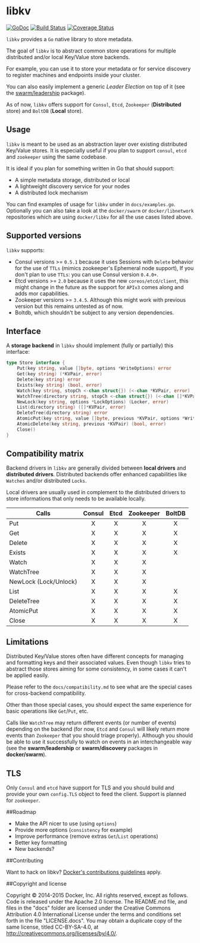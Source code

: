 # libkv

[![GoDoc](https://godoc.org/github.com/docker/libkv?status.png)](https://godoc.org/github.com/docker/libkv)
[![Build Status](https://travis-ci.org/docker/libkv.svg?branch=master)](https://travis-ci.org/docker/libkv)
[![Coverage Status](https://coveralls.io/repos/docker/libkv/badge.svg)](https://coveralls.io/r/docker/libkv)

`libkv` provides a `Go` native library to store metadata.

The goal of `libkv` is to abstract common store operations for multiple distributed and/or local Key/Value store backends.

For example, you can use it to store your metadata or for service discovery to register machines and endpoints inside your cluster.

You can also easily implement a generic *Leader Election* on top of it (see the [swarm/leadership](https://github.com/docker/swarm/tree/master/leadership) package).

As of now, `libkv` offers support for `Consul`, `Etcd`, `Zookeeper` (**Distributed** store) and `BoltDB` (**Local** store).

## Usage

`libkv` is meant to be used as an abstraction layer over existing distributed Key/Value stores. It is especially useful if you plan to support `consul`, `etcd` and `zookeeper` using the same codebase.

It is ideal if you plan for something written in Go that should support:

- A simple metadata storage, distributed or local
- A lightweight discovery service for your nodes
- A distributed lock mechanism

You can find examples of usage for `libkv` under in `docs/examples.go`. Optionally you can also take a look at the `docker/swarm` or `docker/libnetwork` repositories which are using `docker/libkv` for all the use cases listed above.

## Supported versions

`libkv` supports:
- Consul versions >= `0.5.1` because it uses Sessions with `Delete` behavior for the use of `TTLs` (mimics zookeeper's Ephemeral node support), If you don't plan to use `TTLs`: you can use Consul version `0.4.0+`.
- Etcd versions >= `2.0` because it uses the new `coreos/etcd/client`, this might change in the future as the support for `APIv3` comes along and adds mor capabilities.
- Zookeeper versions >= `3.4.5`. Although this might work with previous version but this remains untested as of now.
- Boltdb, which shouldn't be subject to any version dependencies.

## Interface

A **storage backend** in `libkv` should implement (fully or partially) this interface:

```go
type Store interface {
	Put(key string, value []byte, options *WriteOptions) error
	Get(key string) (*KVPair, error)
	Delete(key string) error
	Exists(key string) (bool, error)
	Watch(key string, stopCh <-chan struct{}) (<-chan *KVPair, error)
	WatchTree(directory string, stopCh <-chan struct{}) (<-chan []*KVPair, error)
	NewLock(key string, options *LockOptions) (Locker, error)
	List(directory string) ([]*KVPair, error)
	DeleteTree(directory string) error
	AtomicPut(key string, value []byte, previous *KVPair, options *WriteOptions) (bool, *KVPair, error)
	AtomicDelete(key string, previous *KVPair) (bool, error)
	Close()
}
```

## Compatibility matrix

Backend drivers in `libkv` are generally divided between **local drivers** and **distributed drivers**. Distributed backends offer enhanced capabilities like `Watches` and/or distributed `Locks`.

Local drivers are usually used in complement to the distributed drivers to store informations that only needs to be available locally.

| Calls                 |   Consul   |  Etcd  |  Zookeeper  |  BoltDB  |
|-----------------------|:----------:|:------:|:-----------:|:--------:|
| Put                   |     X      |   X    |      X      |    X     |
| Get                   |     X      |   X    |      X      |    X     |
| Delete                |     X      |   X    |      X      |    X     |
| Exists                |     X      |   X    |      X      |    X     |
| Watch                 |     X      |   X    |      X      |          |
| WatchTree             |     X      |   X    |      X      |          |
| NewLock (Lock/Unlock) |     X      |   X    |      X      |          |
| List                  |     X      |   X    |      X      |    X     |
| DeleteTree            |     X      |   X    |      X      |    X     |
| AtomicPut             |     X      |   X    |      X      |    X     |
| Close                 |     X      |   X    |      X      |    X     |

## Limitations

Distributed Key/Value stores often have different concepts for managing and formatting keys and their associated values. Even though `libkv` tries to abstract those stores aiming for some consistency, in some cases it can't be applied easily.

Please refer to the `docs/compatibility.md` to see what are the special cases for cross-backend compatibility.

Other than those special cases, you should expect the same experience for basic operations like `Get`/`Put`, etc.

Calls like `WatchTree` may return different events (or number of events) depending on the backend (for now, `Etcd` and `Consul` will likely return more events than `Zookeeper` that you should triage properly). Although you should be able to use it successfully to watch on events in an interchangeable way (see the **swarm/leadership** or **swarm/discovery** packages in **docker/swarm**).

## TLS

Only `Consul` and `etcd` have support for TLS and you should build and provide your own `config.TLS` object to feed the client. Support is planned for `zookeeper`.

##Roadmap

- Make the API nicer to use (using `options`)
- Provide more options (`consistency` for example)
- Improve performance (remove extras `Get`/`List` operations)
- Better key formatting
- New backends?

##Contributing

Want to hack on libkv? [Docker's contributions guidelines](https://github.com/sara-nl/docker-1.9.1/blob/master/CONTRIBUTING.md) apply.

##Copyright and license

Copyright © 2014-2015 Docker, Inc. All rights reserved, except as follows. Code is released under the Apache 2.0 license. The README.md file, and files in the "docs" folder are licensed under the Creative Commons Attribution 4.0 International License under the terms and conditions set forth in the file "LICENSE.docs". You may obtain a duplicate copy of the same license, titled CC-BY-SA-4.0, at http://creativecommons.org/licenses/by/4.0/.

